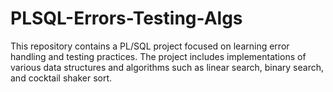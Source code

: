 # PLSQL-Errors-Testing-Algs
This repository contains a PL/SQL project focused on learning error handling and testing practices. The project includes implementations of various data structures and algorithms such as linear search, binary search, and cocktail shaker sort.
